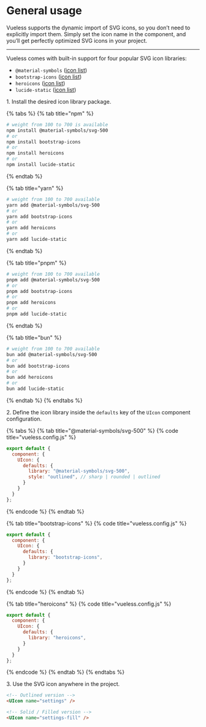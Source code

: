 # General usage

Vueless supports the dynamic import of SVG icons, so you don’t need to explicitly import them. Simply set the icon name in the component, and you’ll get perfectly optimized SVG icons in your project.&#x20;

***

Vueless comes with built-in support for four popular SVG icon libraries:&#x20;

* `@material-symbols` ([icon list](https://fonts.google.com/icons))
* `bootstrap-icons` ([icon list](https://icons.getbootstrap.com/))
* `heroicons` ([icon list](https://heroicons.com/outline))
* `lucide-static` ([icon list](https://lucide.dev/icons/))

1\. Install the desired icon library package.

{% tabs %}
{% tab title="npm" %}
```bash
# weight from 100 to 700 is available
npm install @material-symbols/svg-500
# or
npm install bootstrap-icons
# or
npm install heroicons
# or
npm install lucide-static
```
{% endtab %}

{% tab title="yarn" %}
```bash
# weight from 100 to 700 available
yarn add @material-symbols/svg-500
# or
yarn add bootstrap-icons
# or
yarn add heroicons
# or
yarn add lucide-static
```
{% endtab %}

{% tab title="pnpm" %}
```bash
# weight from 100 to 700 available
pnpm add @material-symbols/svg-500
# or
pnpm add bootstrap-icons
# or
pnpm add heroicons
# or
pnpm add lucide-static
```
{% endtab %}

{% tab title="bun" %}
```bash
# weight from 100 to 700 available
bun add @material-symbols/svg-500
# or
bun add bootstrap-icons
# or
bun add heroicons
# or
bun add lucide-static
```
{% endtab %}
{% endtabs %}

2\. Define the icon library inside the `defaults` key of the `UIcon` component configuration.

{% tabs %}
{% tab title="@material-symbols/svg-500" %}
{% code title="vueless.config.js" %}
```javascript
export default {
  component: {
    UIcon: {
      defaults: {
        library: "@material-symbols/svg-500",
        style: "outlined", // sharp | rounded | outlined
      }
    }
  }
};
```
{% endcode %}
{% endtab %}

{% tab title="bootstrap-icons" %}
{% code title="vueless.config.js" %}
```javascript
export default {
  component: {
    UIcon: {
      defaults: {
        library: "bootstrap-icons",
      }
    }
  }
};
```
{% endcode %}
{% endtab %}

{% tab title="heroicons" %}
{% code title="vueless.config.js" %}
```javascript
export default {
  component: {
    UIcon: {
      defaults: {
        library: "heroicons",
      }
    }
  }
};
```
{% endcode %}
{% endtab %}
{% endtabs %}

3\. Use the SVG icon anywhere in the project.

```html
<!-- Outlined version -->
<UIcon name="settings" />

<!-- Solid / Filled version -->
<UIcon name="settings-fill" />
```
